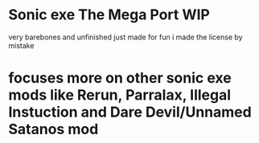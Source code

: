 # Sonic exe The Mega Port WIP
very barebones and unfinished
just made for fun
i made the license by mistake

# focuses more on other sonic exe mods like Rerun, Parralax, Illegal Instuction and Dare Devil/Unnamed Satanos mod
